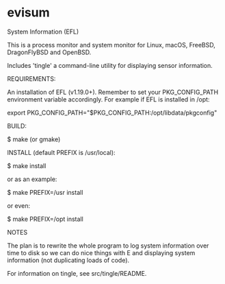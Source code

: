 # evisum

System Information (EFL)

This is a process monitor and system monitor for Linux, macOS,
FreeBSD, DragonFlyBSD and OpenBSD.

Includes 'tingle' a command-line utility for displaying sensor information.

REQUIREMENTS:

An installation of EFL (v1.19.0+). Remember to set your PKG_CONFIG_PATH environment
variable accordingly. For example if EFL is installed in /opt:

export PKG_CONFIG_PATH="$PKG_CONFIG_PATH:/opt/libdata/pkgconfig"

BUILD:

$ make (or gmake)

INSTALL (default PREFIX is /usr/local):

$ make install

or as an example:

$ make PREFIX=/usr install

or even:

$ make PREFIX=/opt install

NOTES

The plan is to rewrite the whole program to log system information
over time to disk so we can do nice things with E and displaying
system information (not duplicating loads of code).

For information on tingle, see src/tingle/README.

